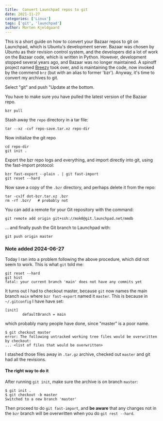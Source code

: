 ```yaml
---
title:  Convert Launchpad repos to git
date: 2021-11-27
categories: ['Linux']
tags: ['git', 'launchpad']
author: Morten Kjeldgaard
---
```


This is a short guide on how to convert your Bazaar repos to git on
Launchpad, which is Ubuntu's development server. Bazaar was chosen by
Ubuntu as their revision control system, and the developers did a lot
of work on the Bazaar code, which is written in Python. However,
development stopped several years ago, and Bazaar was no longer
maintained. A spinoff project named [Breezy][breezy] took over, and is
maintaining the code, now invoked by the commend `brz` (but with an
alias to former 'bzr'). Anyway, it's time to convert my archives to
git.
<!--more-->

Select "git" and push "Update at the bottom.

You have to make sure you have pulled the latest version of the
Bazaar repo.

    bzr pull

Stash away the `repo` directory in a tar file:

    tar --xz -cvf repo-save.tar.xz repo-dir

Now initialize the git repo

    cd repo-dir
    git init .

Export the bzr repo logs and everything, and import directly into git, using
the fast-import protocol:

    bzr fast-export --plain . | git fast-import
    git reset --hard

Now save a copy of the `.bzr` directory, and perhaps delete it from the repo:

    tar -cvJf dot-bzr.tar.xz .bzr
    rm -rf .bzr/   # probably not

You can add a remote for your Git repository with the command:

    git remote add origin git+ssh://mok0@git.launchpad.net/mmdb

... and finally push the Git branch to Launchpad with:

    git push origin master

### Note added 2024-06-27

Today I ran into a problem following the above procedure, which did not seem to work. This is what `git` told me:

```shell
git reset --hard
git hist
fatal: your current branch 'main' does not have any commits yet
```

It turns out I had to checkout master, because `git` now names the main branch `main` where `bzr fast-export` named it `master`. This is because in `~/.gitconfig` I have have set:
```
[init]
        defaultBranch = main
```
which probably many people have done, since "master" is a poor name.

```shell
$ git checkout master
error: The following untracked working tree files would be overwritten by checkout:
... <list of files that would be overwritten>
```
I stashed those files away in `.tar.gz` archive, checked out `master` and git had all the revisions.

#### The right way to do it

After running `git init`, make sure the archive is on branch `master`:

```shell
$ git init .
$ git checkout -b master
Switched to a new branch 'master'
```

Then proceed to do `git fast-import`, and __be aware__ that any changes not in the `bzr` branch will be overwritten when you do `git rest --hard`.


[breezy]: https://github.com/breezy-team/breezy
[mmdb-configure-code]: https://code.launchpad.net/mmdb/+configure-code

